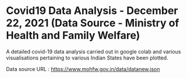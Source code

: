 # Covid19 Data Analysis - December 22, 2021 (Data Source - Ministry of Health and Family Welfare)

A detailed covid-19 data analysis carried out in google colab and various visualisations pertaining to various Indian States have been plotted.

Data source URL : https://www.mohfw.gov.in/data/datanew.json


